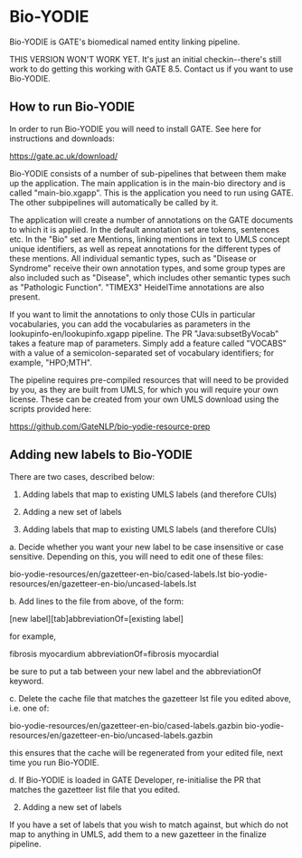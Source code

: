 # Bio-YODIE

Bio-YODIE is GATE's biomedical named entity linking pipeline.

THIS VERSION WON'T WORK YET. It's just an initial checkin--there's still work to do getting this working with GATE 8.5. Contact us if you want to use Bio-YODIE.

## How to run Bio-YODIE

In order to run Bio-YODIE you will need to install GATE. See here for instructions and downloads:

https://gate.ac.uk/download/

Bio-YODIE consists of a number of sub-pipelines that between them make up the application. The main application is in the main-bio directory and is called "main-bio.xgapp". This is the application you need to run using GATE. The other subpipelines will automatically be called by it.

The application will create a number of annotations on the GATE documents to which it is applied. In the default annotation set are tokens, sentences etc. In the "Bio" set are Mentions, linking mentions in text to UMLS concept unique identifiers, as well as repeat annotations for the different types of these mentions. All individual semantic types, such as "Disease or Syndrome" receive their own annotation types, and some group types are also included such as "Disease", which includes other semantic types such as "Pathologic Function". "TIMEX3" HeidelTime annotations are also present.

If you want to limit the annotations to only those CUIs in particular vocabularies, you can add the vocabularies as parameters in the lookupinfo-en/lookupinfo.xgapp pipeline. The PR "Java:subsetByVocab" takes a feature map of parameters. Simply add a feature called "VOCABS" with a value of a semicolon-separated set of vocabulary identifiers; for example, "HPO;MTH".

The pipeline requires pre-compiled resources that will need to be provided by you, as they are built from UMLS, for which you will require your own license. These can be created from your own UMLS download using the scripts provided here:

https://github.com/GateNLP/bio-yodie-resource-prep



## Adding new labels to Bio-YODIE

There are two cases, described below:

1. Adding labels that map to existing UMLS labels (and therefore CUIs)
2. Adding a new set of labels


1. Adding labels that map to existing UMLS labels (and therefore CUIs)

a. Decide whether you want your new label to be case insensitive or case sensitive. Depending on this, you will need to edit one of these files:

bio-yodie-resources/en/gazetteer-en-bio/cased-labels.lst
bio-yodie-resources/en/gazetteer-en-bio/uncased-labels.lst

b. Add lines to the file from above, of the form:

[new label][tab]abbreviationOf=[existing label]

for example,

fibrosis myocardium abbreviationOf=fibrosis myocardial

be sure to put a tab between your new label and the abbreviationOf keyword.

c. Delete the cache file that matches the gazetteer lst file you edited above, i.e. one of:

bio-yodie-resources/en/gazetteer-en-bio/cased-labels.gazbin
bio-yodie-resources/en/gazetteer-en-bio/uncased-labels.gazbin

this ensures that the cache will be regenerated from your edited file, next time you run Bio-YODIE.

d. If Bio-YODIE is loaded in GATE Developer, re-initialise the PR that matches the gazetteer list file that you edited.

2. Adding a new set of labels

If you have a set of labels that you wish to match against, but which do not map to anything in UMLS, add them to a new gazetteer in the finalize pipeline.

